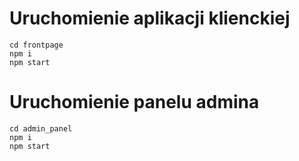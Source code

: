# Uruchomienie aplikacji klienckiej
```
cd frontpage
npm i
npm start
```


# Uruchomienie panelu admina
```
cd admin_panel
npm i 
npm start
```
